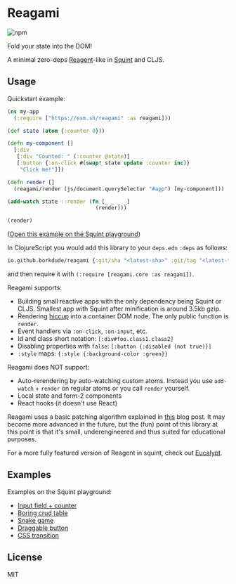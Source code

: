 # Reagami

![npm](https://img.shields.io/npm/v/reagami.svg)

Fold your state into the DOM!

A minimal zero-deps [Reagent](https://github.com/reagent-project/reagent)-like in [Squint](https://github.com/squint-cljs/squint) and CLJS.

## Usage

Quickstart example:

``` clojure
(ns my-app
  (:require ["https://esm.sh/reagami" :as reagami]))

(def state (atom {:counter 0}))

(defn my-component []
  [:div
   [:div "Counted: " (:counter @state)]
   [:button {:on-click #(swap! state update :counter inc)}
    "Click me!"]])

(defn render []
  (reagami/render (js/document.querySelector "#app") [my-component]))

(add-watch state ::render (fn [_ _ _ _]
                            (render)))

(render)
```

([Open this example on the Squint playground](https://squint-cljs.github.io/squint/?src=gzip%3AH4sIAAAAAAAAE3VQu27DMBDb%2FRWMssiD486aCuQTOhpGoUqX2m30iB4NgiD%2FXlhWjC7VDboTSB4pbiPMrZPeNwAXgS55DoSBTSn5KPqeojnEqQ8kP6WZGYSMqMPYtk3DNZ0Qk0wELpMzuAvlsk0U8PJ4AuyyQznjnSWbMIwNMAg9%2FzSoDdixsLQAA98kXotyO664j5ySs7gLZzt1ntU39jxepd9VA9nr5drYs1XtY6GCHQvc0I6N42YqkNUUVju8hurrI%2F%2BKvXYqG7LpcMkUbm90JpVcANtL71mL4W%2Bo9TOk1t1VJjVVR0I85U4WwztKlTT%2FHr4y2qJX%2B19OfcYnpgEAAA%3D%3D))

In ClojureScript you would add this library to your `deps.edn` `:deps` as follows:

``` clojure
io.github.borkdude/reagami {:git/sha "<latest-sha>" :git/tag "<latest-tag>"}
```

and then require it with `(:require [reagami.core :as reagami])`.

Reagami supports:

- Building small reactive apps with the only dependency being Squint or CLJS. Smallest app with Squint after minification is around 3.5kb gzip.
- Rendering [hiccup](https://github.com/weavejester/hiccup) into a container DOM node. The only public function is `render`.
- Event handlers via `:on-click`, `:on-input`, etc.
- Id and class short notation: `[:div#foo.class1.class2]`
- Disabling properties with `false`: `[:button {:disabled (not true)}]`
- `:style` maps: `{:style {:background-color :green}}`

Reagami does NOT support:

- Auto-rerendering by auto-watching custom atoms. Instead you use `add-watch` +
  `render` on regular atoms or you call `render` yourself.
- Local state and form-2 components
- React hooks (it doesn't use React)

Reagami uses a basic patching algorithm explained in [this](https://blog.michielborkent.nl/reagami.html) blog
post. It may become more advanced in the future, but the (fun) point of this
library at this point is that it's small, underengineered and thus suited for
educational purposes.

For a more fully featured version of Reagent in squint, check out [Eucalypt](https://github.com/chr15m/eucalypt).

## Examples

Examples on the Squint playground:

- [Input field + counter](https://squint-cljs.github.io/squint/?src=gzip%3AH4sIAAAAAAAAE41TO2%2FbMBDe%2FSs%2BMyhADn50Kzg0AYqsXTIKRsGIF4utRDLkyYZh%2BL8X1KOCPVUcRB6%2Fx93pJH1GZ5xfAVIn%2BuxdIlSiYY5Z73aUu21udonM0XTuZb%2Fdb79%2BE9AmY4odlFqtpKUPZDZMkIZDh6uuQ%2B%2BZEvbQuQlncOrpNmM9eofqsAIqbd1phbJ575mDx1UHv6lbV%2F%2FBk8xnE9eTch9teY1yPrC6FR7EWxPOzxCQ483LgFZFHPLckH%2B4GEijL64686WlId02JOhjIvK3UbiAYiLImDaZ053wcOl87BlXfTJtT5DT%2Bc5meUpVI%2BC%2BKpNzqDFx5eY7vkCzSUdijMJK3RbL%2F%2B3R3H3nazVXA%2FFjYHS0FrOidB%2BSTuSfIQfKYxVqqaPSEeL1RB4DYtGY%2B%2FTYTJHIin%2B9LP4%2FA6O4rcVBlTUNTgqBy%2FyFBPk772yo%2B448bz97Spc3aqnmIvdkYhRjPtIGDvfgOpFhem2pnCCsO4k5d5mJ19g4C7FI4J7%2BHuxlGxNF8lapZU4TeUtpnFU5jfxuCpa8UfXTL2Cs3ZwN1830KbQeYYX44VH9wrAORabER5Np%2FxfQFNEHhwMAAA%3D%3D)
- [Boring crud table](https://squint-cljs.github.io/squint/?src=gzip%3AH4sIAAAAAAAAE71WS28bNxC%2B61dMaBSggKwc9FJgAyQu2lx7aI5b1qDEkcR6l1yTs3IEwf%2B94GOftpz0UgkS9jHzceabb4bkxkMjtVkB8NLhY6cdQsWORK0vb2%2FRNxt%2FvHUoD7LRDErpId%2BI9Xq14gr3sLeuKbTRBJfSyAaBsRUsPiUqTdocPgO5Dp%2BzqzU7BE%2BSELgk28CllEY3svZweX6BkZHCcuOaz30YBqRSRXJ%2FB5UIGfkn2b7rF9gbqOKleInMaySoYvC8%2BJQ90koxpfWVYEAr4J4ccCeNsk3RdVqt16%2BsAMCl93ZXaJPhqyFXrURPXfwrtQKtntfh0yfnsLEnHPOTLxLsWhWj7lGVDusBD2hygpTs3kIaAh1DzCgiIPVAe421KrRpOyqO0qga3QqA%2FYnUOeNBQn4IdJSUl%2FVwknWHoA3Egjeyfb8C6IxCBw94fg9Pmo7ZaO9sA9b8dpTmgIAnNBSUVUXPBzzHwENZc0lzEuF1LkDMJJjme77ZAEJB0h2QoIjLTFlOyZxkrdVnqKLIBslwj4%2FAU5nGNxPnIHG5rTFRAlXirtAqeus98ANSoPVuKYDBcuwTkSRXlQnsUno61wiXcmtd4Ir93H4Db2utYFvL3QNb9EtJ5xaBEX6jRTeWidwfCSbkKhbaL4eC3HxPNEuk2Fs%2Fwabnf9MX4FnkZNv%2FEJaYdH565%2BxTL%2BfYz%2Bnxdche1GOGw5Ti48BK1us%2BRHLJuipJQbWoeY8opjbltiOyBj5%2B3GzJhF%2FROt1Id960XV0XTh%2BONCX5UirtA6oCbiwBn8kydOCyILXePaRWeHX0ROk%2FHdEMCV6zAuCL%2BZBVfhX25Qh6dXJMlA3G0no902vojoFw9lWekAH7ojSxq1xCJHMkMPKqgjDdnMuenhu%2BmKG5sLNA2F%2Fdhw%2B%2F%2F8KEENPZ65GK0POvbSxpxiy2pRfajK%2Bjcy%2BhkND%2F3ePjjvZKW2cNX23rifMbnSxWy2L9kOrf1jxPi98NI3ce%2BO77%2BueT08E1MfNJoWcCZb8qxcbMhFhU1%2FeVVfqUjUIqm8l%2F4cnpFvuK0xGlGoTdKzY8B%2FaHbJCJfDO5EMMI2lqVdzTeyDYlXt2DFPPs%2F76UD3hOBxQ2zsiCDYeCuaCqyRyVo0D40Mt3s2FQTaQtxIQUZy0VO9u01qChBTc391XZOgTeusBJjylgNUL6ASxihY6zDvg%2F%2FlbZXdegoc1jh%2B78FWvckXXAbmTbshQXV5bs3HjnUBJ%2BqTHcAVP6xPrsuEd6B2FbYSMEzN0D3ZvWYYtGzc9k8diSRkI%2BFt%2FmhyFuqOZMpJEShPgkaXfsj5llcukPM%2FcQvyJAhudpwXz9L76X4DewCwAA)
- [Snake game](https://squint-cljs.github.io/squint/?src=gzip%3AH4sIAAAAAAAAE41WW4%2BjNhR%2Bz684y6iS2YoJTLsvZGenlbqqql2pUi9PiFYOPiSeGJu1HRI6yn%2BvbJNAZpnVECngw%2BfP534g0kBDuVwAkFzjlz3XCEW0tbY1%2BXKJprk126VGuqENjyCnBoZFGceLBWFYg%2BH%2FIdylMaxWsNGcBQG5S493aRwgFQoBWYAgrbZBcA9Z2h4Di5IVgrHUolOFWtXAU24k3SEUxTvI0hKKH8PtB3crYQVccsupgABbK9Yv4HzljGsoMkgdsFEdlxvQfLO1E0itFIMiC%2BwjnRNPUFTwDh%2FA6j2ezjZL0FQy1SSBolwAFMSJEi6ttz%2BGZ%2BvysrVRHSaDaW4nMQfavrkYD0BqCcVTvsPeQBGAzhp%2FVtCm9JEw9lQOihJeA5HKDu%2Fji%2F5mNJgItFBskTIgHVZQkO%2BBSLsFUnNtbHBjDGkcpO7INB6Z5q95jmzCkcXO9pmt1OIDkHvwGjnjZlESD4OzvNKkUtKELc5mzzG8Xu%2BtoBcd4nnVj0ExT5DOIvoJIptFbLlNDlSIByBKA3kPR%2B%2B099C%2FQHnlsA%2F3cDynyId76MPziwcZFPUDEKMahJuzt75z6YXGjt6J4%2FI5g3MV%2B5p2oj01RlVg7CXJayoMzqgyUeTVe0J4R3iI0hjOUH5kUkhzTshRGPwGTRyuxWK1gr94gxqEUu2CPJqlQfubtKg7KqY1d5emAf4J%2B7WimkGlpNVKmAW5pYx97FDaz9xYlKjh0SwPXDJ1gGiHPVMHGS2GCsXg8VBWO%2ByB3CbuhpdQTCsb9i1zN9eYXs4RT8y4%2FiqY14GlBmGH%2FbdzLfpZa3X4u41Cd7j31VikkJXx%2BTHJ5kvzOckvzu5nNMmE55U0n7G21zSuQQ8siX9%2BDc0fro9f8yQTolfwMK7PeRN6sptHicbKQlEcoS%2BhUkL5KBS5Fz%2FlRyBv4eiRMeS9W%2FVhNTkrP3Bmh%2FGWb9Ep6hdTSM2FCPyncShsaINJSMcwFHxWXQ%2BB6QA4wU8%2BrUKiFDnjXTijyE23gadBEfI2TONB60GjK%2BmVp3Jje4HwlK%2BVZqghytojGCU4g7Wg1S6a9Wu%2BptVuo9VeMohuEOvodBqAq1Xox%2BeKqJWGoqV6aNNjnv%2FjbQVirAb3Pj5BMUbF74g2GlFGl%2BCuVtNZPUF7R0UaWVSOUOdhUB1q%2FyfouXrIYYtyfngWucVjiP271MU8S1PXt6RNho%2BeIZpRcM4Jol%2FdKb93qN9EZVyOH0laKTeJ%2FcB4NEumqn2D0t5%2B2aPu%2F0SBlVUaohvatlFQgDBl1TW40kgtfhToVhAx3kXxpdWgfQMJZxCNFHC93X0h3bYaW5RsmvwapYt1yLvh8245CJ3eUIzZGSyijCUHaqvt0NvyPMDPrfFf8L%2FS0Tl5OGx4%2Fh8hQm1YdAoAAA%3D%3D)
- [Draggable button](https://squint-cljs.github.io/squint/?src=gzip%3AH4sIAAAAAAAAE5VWy47bNhTdz1fcqhsKqOwJ0AIFVSBB2%2BzaLloUaCEYAS1ePTI0qZBXttWB%2Fz3gQxq%2FEkzthSzx3AfPPTwy0w52otcPAIxb%2FDT2FqHKOqLB8fUa3W7lurVF0Ypd%2Fy4DLhyku02ePzwwiQ1slaifis4oLAbj4Jkf4fvHR%2BCTv5xmlCNBCEyQ2QXImwgJF6H6Pb4FsiOefNqyhL%2BpVz1N0Iy6pt5oF7JoqJVx%2BBaqI0wb37XQEthPwH4X1K3F1gEr4AiMH6%2FayvMcfnjMHwDgBj8B49N9vO8mVW6Rilr1qKmwWBNUuKfQgkKCygJbtUg%2Fm1HLXre%2FBOCfHsdWBQnbIgHuKc83oYVnrrAJa%2BFq8%2B84mSFgzQA2n2l4v0dN0AktFdqZg50ZHRY7s8cirUBlmsZh7KfRS29zd0e%2FTbZK%2Ff8TOgkkxbA88hI%2F0wX23xk7LdhNArO%2BAZbmcYTpJQez6JC%2BSSN%2FnsfbCOXw9GXYEY5nbdx8%2BATTV9cvVZTP%2Bpz5GocztnSgb6Hrw8JXWYJFvwbUYYwMd6p3hBptJHUVMWE6v6UV%2BOjWh15Lc4BsicsglbppR5qDfmkotvLRrWujnVG4UqYFHpAe6EkrSy9B2CaFQRChaUKfs8AU7lDTIspn%2FoSTgypojMywOb1GpWdqiCMPs7kSUA4%2BaX4zEH4jn9xXzk8LsixBYtNrhMmMFgK7Mw9sMiMIZVHICTqxR%2BjPaiQqgd05AEmcyxCFlF%2BenpDy%2F4zuJuc4LBmBOkFJMu5SM68tNg7ZvKUzjb7oZhGOtKJtxVZhsR2JjIbKb7fist%2F7WhXv3gAbbOHIwrtwqiIfFY%2F45DyOJuXP239FryUe4cfLIfLBuN5bLmRi64waCbMrRPQuX%2BaO0UI2HLMcyquYYG8x5MZrY8hVwFbUT631SoWsNspYHsPK7BTFlP1hCDq0CINC4TALm2WHDjWw2Q0SDzH3BRGvoOI1ZNzQkSrep%2BGaiAvwckZ4GH46%2B3f8YgZmv1rRwg6zTb5ZVGKNoaI2u8Fo%2F%2B6IGrmWzgwPaO8Xxgb7kaYevYWsPo1op79QYU3GQvatGIY0ISYNmUtwbVEQvo%2FuA5ns98s0WbD4opeQvaSAy%2FCtkdNqsDiglud6t6ilN8fgjelvxzo99H1DdbnX%2BJdESFkcBNVderFwHkMWr4fw3fiU%2FnksmH5%2FBvGeevYRCQAA)
- [CSS transition](https://squint-cljs.github.io/squint/?src=gzip%3AH4sIAAAAAAAAE4VTuW7cMBDt9RVjuqGASLsu3LBKEyB9SkEIuORoRYeXydGuFwv%2Fe6DDeySCLRbikG8e31zcZ3DS%2BAKAi4Svg0kIDeuJYhabDWZX536TUO6lMwyEzLAYbVkWBdfYQSZJCFxScHAWfThggk7ajO8fEA%2B78Fap4GLw6AmatgBohDYHOItMJ4twFkejqQf2tN3GN1bAv5%2Fo0ex7%2BgSwk%2BrPPoXB60oFGxJw0wFfBH2fVJbAEmoGbGcHZOUKCSXpsyETPLD%2FCLf1cwaUGb%2FBhOtCctfDNU1X2KqYrKRF%2FlQ%2Fl%2BxilKu6tMnRyhOwzuJq9NKava8MocvAFHrCtAZ7GTKZ7lSp4GksxSfQOWZ27A2txqaGlEdADGaieL9iRPCVC0PGiRweeT7K%2BLB0yhD1%2BFty4QOVK44W5QG%2FdJyeZD8n2yFrL%2F2WQqDVhhsdGhETAo%2BpynQpRjvd3PVp%2B8E30Y0jMjbVS97ooAaHnurXAdPpF1pUNGbiUcZ4qR7XgcI9XCWUhD8suin12hxuas0z0gNURgO7pYF7il3QpzomjOh1WV4HLKHXmOZA%2BTKim%2BVwVA%2FNfUrm8ZVaV0dJql8yLMTscltt3nlofsO02pF7BMwvL%2Fu%2FoRmemkUEAAA%3D)

## License

MIT
